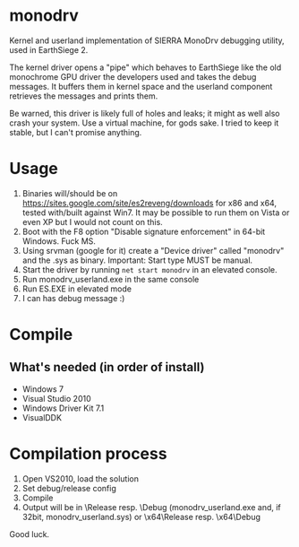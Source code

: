 monodrv
=======

Kernel and userland implementation of SIERRA MonoDrv debugging utility, used in EarthSiege 2.

The kernel driver opens a "pipe" which behaves to EarthSiege like the old monochrome GPU driver the developers used and takes the debug messages. It buffers them in kernel space and the userland component retrieves the messages and prints them.

Be warned, this driver is likely full of holes and leaks; it might as well also crash your system. Use a virtual machine, for gods sake. I tried to keep it stable, but I can't promise anything.

# Usage

1. Binaries will/should be on https://sites.google.com/site/es2reveng/downloads for x86 and x64, tested with/built against Win7. It may be possible to run them on Vista or even XP but I would not count on this.
2. Boot with the F8 option "Disable signature enforcement" in 64-bit Windows. Fuck MS.
3. Using srvman (google for it) create a "Device driver" called "monodrv" and the .sys as binary. Important: Start type MUST be manual.
4. Start the driver by running `net start monodrv` in an elevated console.
5. Run monodrv_userland.exe in the same console
6. Run ES.EXE in elevated mode
7. I can has debug message :)

# Compile
## What's needed (in order of install)
* Windows 7
* Visual Studio 2010
* Windows Driver Kit 7.1
* VisualDDK

# Compilation process
1. Open VS2010, load the solution
2. Set debug/release config
3. Compile
4. Output will be in \Release resp. \Debug (monodrv_userland.exe and, if 32bit, monodrv_userland.sys) or \x64\Release resp. \x64\Debug

Good luck.
